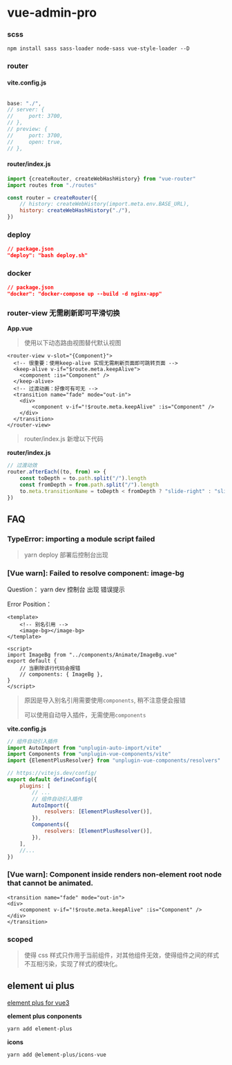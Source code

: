 # vue-admin-pro

### scss

```
npm install sass sass-loader node-sass vue-style-loader --D
```

### router

#### vite.config.js

```js

base: "./",
// server: {
//     port: 3700,
// },
// preview: {
//     port: 3700,
//     open: true,
// },
```

#### router/index.js

```js
import {createRouter, createWebHashHistory} from "vue-router"
import routes from "./routes"

const router = createRouter({
	// history: createWebHistory(import.meta.env.BASE_URL),
	history: createWebHashHistory("./"),
})
```

### deploy

```json
// package.json
"deploy": "bash deploy.sh"
```

### docker

```json
// package.json
"docker": "docker-compose up --build -d nginx-app"
```

### router-view 无需刷新即可平滑切换

**App.vue**

> 使用以下动态路由视图替代默认视图

```vue
<router-view v-slot="{Component}">
  <!-- 很重要：使用keep-alive 实现无需刷新页面即可跳转页面 -->
  <keep-alive v-if="$route.meta.keepAlive">
    <component :is="Component" />
  </keep-alive>
  <!-- 过渡动画：好像可有可无 -->
  <transition name="fade" mode="out-in">
	<div>
		<component v-if="!$route.meta.keepAlive" :is="Component" />
	</div>
  </transition>
</router-view>
```

> router/index.js 新增以下代码

**router/index.js**

```js
// 过渡动效
router.afterEach((to, from) => {
	const toDepth = to.path.split("/").length
	const fromDepth = from.path.split("/").length
	to.meta.transitionName = toDepth < fromDepth ? "slide-right" : "slide-left"
})
```

## FAQ

### TypeError: importing a module script failed

> yarn deploy 部署后控制台出现

### [Vue warn]: Failed to resolve component: image-bg

Question： yarn dev 控制台 出现 错误提示

Error Position：

```vue
<template>
	<!-- 别名引用 -->
	<image-bg></image-bg>
</template>

<script>
import ImageBg from "../components/Animate/ImageBg.vue"
export default {
	// 当删除该行代码会报错
	// components: { ImageBg },
}
</script>
```

> 原因是导入别名引用需要使用`components`, 稍不注意便会报错
>
> 可以使用自动导入插件，无需使用`components`

**vite.config.js**

```js
// 组件自动引入插件
import AutoImport from "unplugin-auto-import/vite"
import Components from "unplugin-vue-components/vite"
import {ElementPlusResolver} from "unplugin-vue-components/resolvers"

// https://vitejs.dev/config/
export default defineConfig({
	plugins: [
		// ...
		// 组件自动引入插件
		AutoImport({
			resolvers: [ElementPlusResolver()],
		}),
		Components({
			resolvers: [ElementPlusResolver()],
		}),
	],
	//...
})
```

### [Vue warn]: Component inside <Transition> renders non-element root node that cannot be animated.

```vue
<transition name="fade" mode="out-in">
<div>
	<component v-if="!$route.meta.keepAlive" :is="Component" />
</div>
</transition>
```

### scoped

> 使得 css 样式只作用于当前组件，对其他组件无效，使得组件之间的样式不互相污染，实现了样式的模块化。

## element ui plus

[element plus for vue3](https://element-plus.gitee.io/zh-CN/)

**element plus conponents**

```sh
yarn add element-plus
```

**icons**

```sh
yarn add @element-plus/icons-vue
```
